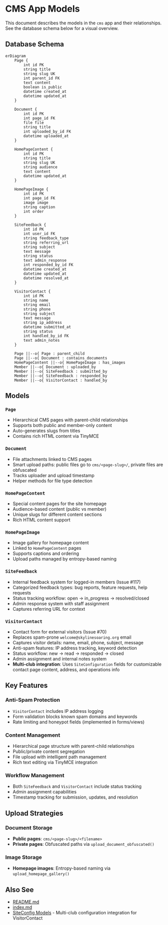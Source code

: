 # CMS App Models

This document describes the models in the `cms` app and their relationships. See the database schema below for a visual overview.

## Database Schema

```mermaid
erDiagram
    Page {
        int id PK
        string title
        string slug UK
        int parent_id FK
        text content
        boolean is_public
        datetime created_at
        datetime updated_at
    }
    
    Document {
        int id PK
        int page_id FK
        file file
        string title
        int uploaded_by_id FK
        datetime uploaded_at
    }
    
    HomePageContent {
        int id PK
        string title
        string slug UK
        string audience
        text content
        datetime updated_at
    }
    
    HomePageImage {
        int id PK
        int page_id FK
        image image
        string caption
        int order
    }
    
    SiteFeedback {
        int id PK
        int user_id FK
        string feedback_type
        string referring_url
        string subject
        text message
        string status
        text admin_response
        int responded_by_id FK
        datetime created_at
        datetime updated_at
        datetime resolved_at
    }
    
    VisitorContact {
        int id PK
        string name
        string email
        string phone
        string subject
        text message
        string ip_address
        datetime submitted_at
        string status
        int handled_by_id FK
        text admin_notes
    }
    
    Page ||--o{ Page : parent_child
    Page ||--o{ Document : contains_documents
    HomePageContent ||--o{ HomePageImage : has_images
    Member ||--o{ Document : uploaded_by
    Member ||--o{ SiteFeedback : submitted_by
    Member ||--o{ SiteFeedback : responded_by
    Member ||--o{ VisitorContact : handled_by
```

## Models

### `Page`
- Hierarchical CMS pages with parent-child relationships
- Supports both public and member-only content
- Auto-generates slugs from titles
- Contains rich HTML content via TinyMCE

### `Document`
- File attachments linked to CMS pages
- Smart upload paths: public files go to `cms/<page-slug>/`, private files are obfuscated
- Tracks uploader and upload timestamp
- Helper methods for file type detection

### `HomePageContent`
- Special content pages for the site homepage
- Audience-based content (public vs member)
- Unique slugs for different content sections
- Rich HTML content support

### `HomePageImage`
- Image gallery for homepage content
- Linked to `HomePageContent` pages
- Supports captions and ordering
- Upload paths managed by entropy-based naming

### `SiteFeedback`
- Internal feedback system for logged-in members (Issue #117)
- Categorized feedback types: bug reports, feature requests, help requests
- Status tracking workflow: open → in_progress → resolved/closed
- Admin response system with staff assignment
- Captures referring URL for context

### `VisitorContact`
- Contact form for external visitors (Issue #70)
- Replaces spam-prone `welcome@skylinesoaring.org` email
- Captures visitor details: name, email, phone, subject, message
- Anti-spam features: IP address tracking, keyword detection
- Status workflow: new → read → responded → closed
- Admin assignment and internal notes system
- **Multi-club integration**: Uses `SiteConfiguration` fields for customizable contact page content, address, and operations info

## Key Features

### Anti-Spam Protection
- `VisitorContact` includes IP address logging
- Form validation blocks known spam domains and keywords
- Rate limiting and honeypot fields (implemented in forms/views)

### Content Management
- Hierarchical page structure with parent-child relationships
- Public/private content segregation
- File upload with intelligent path management
- Rich text editing via TinyMCE integration

### Workflow Management
- Both `SiteFeedback` and `VisitorContact` include status tracking
- Admin assignment capabilities
- Timestamp tracking for submission, updates, and resolution

## Upload Strategies

### Document Storage
- **Public pages**: `cms/<page-slug>/<filename>`
- **Private pages**: Obfuscated paths via `upload_document_obfuscated()`

### Image Storage
- **Homepage images**: Entropy-based naming via `upload_homepage_gallery()`

## Also See
- [README.md](README.md)
- [index.md](index.md)
- [SiteConfig Models](../../siteconfig/docs/models.md) - Multi-club configuration integration for VisitorContact